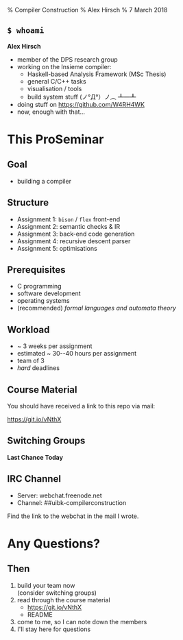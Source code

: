 % Compiler Construction
% Alex Hirsch
% 7 March 2018

## `$ whoami`

**Alex Hirsch**

- member of the DPS research group
- working on the Insieme compiler:
    - Haskell-based Analysis Framework (MSc Thesis)
    - general C/C++ tasks
    - visualisation / tools
    - build system stuff   (ノ°Д°）ノ︵ ┻━┻
- doing stuff on <https://github.com/W4RH4WK>
- now, enough with that...

# This ProSeminar

## Goal

- building a compiler

## Structure

- Assignment 1: `bison` / `flex` front-end
- Assignment 2: semantic checks & IR
- Assignment 3: back-end code generation
- Assignment 4: recursive descent parser
- Assignment 5: optimisations

## Prerequisites

- C programming
- software development
- operating systems
- (recommended) *formal languages and automata theory*

## Workload

- ~ 3 weeks per assignment
- estimated ~ 30--40 hours per assignment
- team of 3
- *hard* deadlines

## Course Material

You should have received a link to this repo via mail:

<https://git.io/vNthX>

## Switching Groups

**Last Chance Today**

## IRC Channel

- Server:  webchat.freenode.net
- Channel: ##uibk-compilerconstruction

Find the link to the webchat in the mail I wrote.

# Any Questions?

## Then

1. build your team now\
   (consider switching groups)
2. read through the course material
    - <https://git.io/vNthX>
    - README
3. come to me, so I can note down the members
4. I'll stay here for questions
